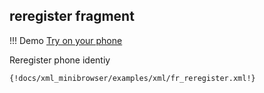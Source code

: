 ## reregister fragment 

!!! Demo
    [Try on your phone](xml/fr_reregister.xml)

Reregister phone identiy

```xml
{!docs/xml_minibrowser/examples/xml/fr_reregister.xml!}
```
